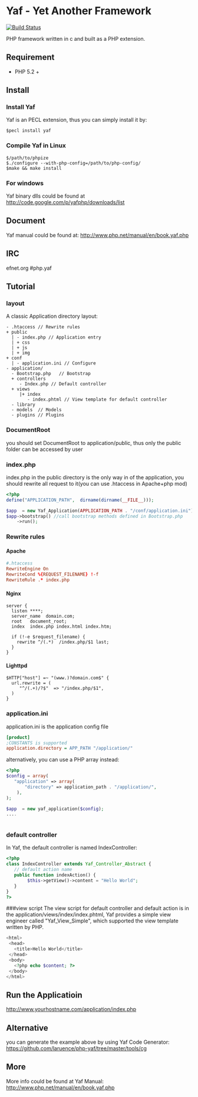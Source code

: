 # Yaf - Yet Another Framework  
[![Build Status](https://secure.travis-ci.org/laruence/php-yaf.png)](http://travis-ci.org/laruence/php-yaf)

PHP framework written in c and built as a PHP extension.

## Requirement
- PHP 5.2 +

## Install
### Install Yaf 
Yaf is an PECL extension, thus you can simply install it by:

```
$pecl install yaf
```
### Compile Yaf in Linux
```
$/path/to/phpize
$./configure --with-php-config=/path/to/php-config/
$make && make install
```

### For windows 
Yaf binary dlls could be found at http://code.google.com/p/yafphp/downloads/list

## Document
Yaf manual could be found at: http://www.php.net/manual/en/book.yaf.php

## IRC
efnet.org #php.yaf

## Tutorial

### layout
A classic Application directory layout:

```
- .htaccess // Rewrite rules
+ public
  | - index.php // Application entry
  | + css
  | + js
  | + img
+ conf
  | - application.ini // Configure 
- application/
  - Bootstrap.php   // Bootstrap
  + controllers
     - Index.php // Default controller
  + views    
     |+ index   
        - index.phtml // View template for default controller
  - library
  - models  // Models
  - plugins // Plugins
```
### DocumentRoot
you should set DocumentRoot to application/public, thus only the public folder can be accessed by user

### index.php
index.php in the public directory is the only way in of the application, you should rewrite all request to it(you can use .htaccess in Apache+php mod) 

```php
<?php
define("APPLICATION_PATH",  dirname(dirname(__FILE__)));

$app  = new Yaf_Application(APPLICATION_PATH . "/conf/application.ini");
$app->bootstrap() //call bootstrap methods defined in Bootstrap.php
    ->run();
```
### Rewrite rules

#### Apache

```conf
#.htaccess
RewriteEngine On
RewriteCond %{REQUEST_FILENAME} !-f
RewriteRule .* index.php
```

#### Nginx

```
server {
  listen ****;
  server_name  domain.com;
  root   document_root;
  index  index.php index.html index.htm;
 
  if (!-e $request_filename) {
    rewrite ^/(.*)  /index.php/$1 last;
  }
}
```

#### Lighttpd

```
$HTTP["host"] =~ "(www.)?domain.com$" {
  url.rewrite = (
     "^/(.+)/?$"  => "/index.php/$1",
  )
}
```

### application.ini
application.ini is the application config file
```ini
[product]
;CONSTANTS is supported
application.directory = APP_PATH "/application/" 
```
alternatively, you can use a PHP array instead: 
```php
<?php
$config = array(
   "application" => array(
       "directory" => application_path . "/application/",
    ),
);

$app  = new yaf_application($config);
....
  
```
### default controller
In Yaf, the default controller is named IndexController:

```php
<?php
class IndexController extends Yaf_Controller_Abstract {
   // default action name
   public function indexAction() {  
        $this->getView()->content = "Hello World";
   }
}
?>
```

###view script
The view script for default controller and default action is in the application/views/index/index.phtml, Yaf provides a simple view engineer called "Yaf_View_Simple", which supported the view template written by PHP.

```php
<html>
 <head>
   <title>Hello World</title>
 </head>
 <body>
   <?php echo $content; ?>
 </body>
</html>
```

## Run the Applicatioin

http://www.yourhostname.com/application/index.php

## Alternative
you can generate the example above by using Yaf Code Generator:  https://github.com/laruence/php-yaf/tree/master/tools/cg

## More
More info could be found at Yaf Manual: http://www.php.net/manual/en/book.yaf.php
